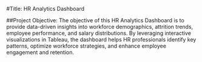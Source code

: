 #Title: HR Analytics Dashboard

##Project Objective:
The objective of this HR Analytics Dashboard is to provide data-driven insights into workforce demographics, attrition trends, employee performance, and salary distributions. By leveraging interactive visualizations in Tableau, the dashboard helps HR professionals identify key patterns, optimize workforce strategies, and enhance employee engagement and retention.
